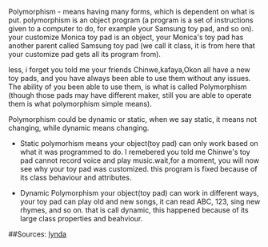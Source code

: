 Polymorphism - means having many forms, which is dependent on what is put. polymorphism is an object program (a program is a set of instructions given to a computer to do, for example your Samsung toy pad, and so on). 
your customize Monica toy pad is an object, your Monica's toy pad has another parent called Samsung toy pad (we call it class, it is from here that your customize pad gets all its program from).

less, i forget you told me your friends Chinwe,kafaya,Okon all have a new toy pads, and you have always been able to use them without any issues. The ability of you been able to use them, is what is called Polymorphism (though those pads may have different maker, still you are able to operate them is what polymorphism simple means).

Polymorphism could be dynamic or static, when we say static, it means not changing, while dynamic means changing.

* Static polymorhism means your object(toy pad) can only work based on what it was programmed to do. I remebered you told me Chinwe's toy pad cannot record voice and play music.wait,for a moment, you will now see why your toy pad was customized. this program is fixed because of its class behaviour and attributes.

* Dynamic Polymorphism your object(toy pad) can work in different ways, your toy pad can play old and new songs, it can read ABC, 123, sing new rhymes, and so on. that is call dynamic, this happened because of its large class properties and beahviour.

##Sources: [lynda](Lynda.com)
